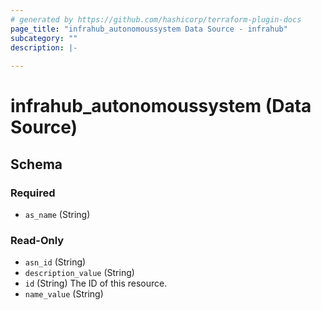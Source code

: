 ```yaml
---
# generated by https://github.com/hashicorp/terraform-plugin-docs
page_title: "infrahub_autonomoussystem Data Source - infrahub"
subcategory: ""
description: |-
  
---
```


# infrahub_autonomoussystem (Data Source)





<!-- schema generated by tfplugindocs -->
## Schema

### Required

- `as_name` (String)

### Read-Only

- `asn_id` (String)
- `description_value` (String)
- `id` (String) The ID of this resource.
- `name_value` (String)
